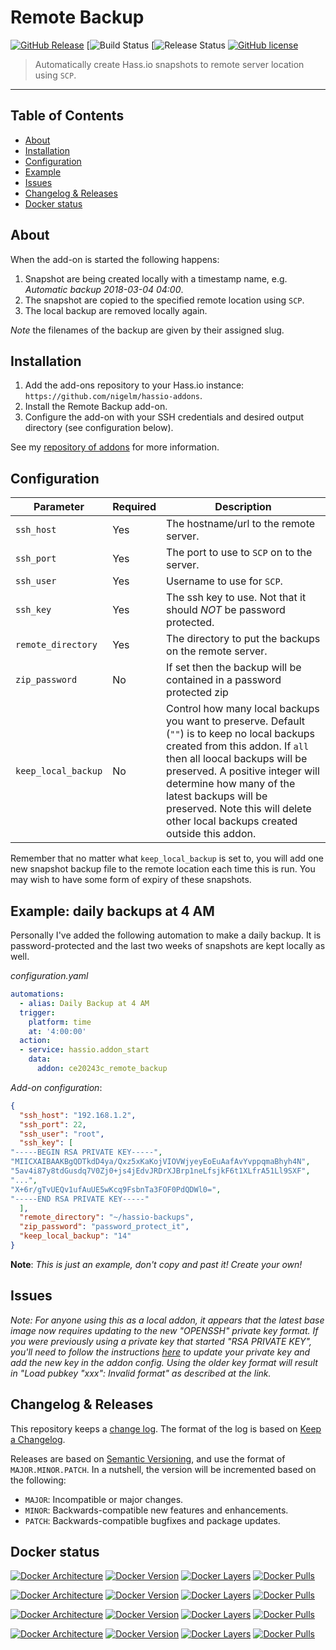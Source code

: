 # Remote Backup

[![GitHub Release][releases-shield]][releases]
[![Build Status](https://github.com/nigelm/hassio-remote-backup/actions/workflows/homeassistant-test.yml/badge.svg)
[![Release Status](https://github.com/nigelm/hassio-remote-backup/actions/workflows/homeassistant-publish.yml/badge.svg)
[![GitHub license][license-shield]](LICENSE.md)

> Automatically create Hass.io snapshots to remote server location using `SCP`.

----

## Table of Contents

* [About](#about)
* [Installation](#installation)
* [Configuration](#configuration)
* [Example](#example)
* [Issues](#issues)
* [Changelog & Releases](#changelog)
* [Docker status](#docker)

## <a name='about'></a>About

When the add-on is started the following happens:

1. Snapshot are being created locally with a timestamp name, e.g.
*Automatic backup 2018-03-04 04:00*.
1. The snapshot are copied to the specified remote location using `SCP`.
1. The local backup are removed locally again.

_Note_ the filenames of the backup are given by their assigned slug.

## <a name='installation'></a>Installation

1. Add the add-ons repository to your Hass.io instance: `https://github.com/nigelm/hassio-addons`.
1. Install the Remote Backup add-on.
1. Configure the add-on with your SSH credentials and desired output directory
(see configuration below).

See my [repository of addons][hassio-addons] for more information.

## <a name='configuration'></a>Configuration

|Parameter|Required|Description|
|---------|--------|-----------|
|`ssh_host`|Yes|The hostname/url to the remote server.|
|`ssh_port`|Yes|The port to use to `SCP` on to the server.|
|`ssh_user`|Yes|Username to use for `SCP`.|
|`ssh_key`|Yes|The ssh key to use. Not that it should *NOT* be password protected.|
|`remote_directory`|Yes|The directory to put the backups on the remote server.|
|`zip_password`|No|If set then the backup will be contained in a password protected zip|
|`keep_local_backup`|No|Control how many local backups you want to preserve. Default (`""`) is to keep no local backups created from this addon. If `all` then all loocal backups will be preserved. A positive integer will determine how many of the latest backups will be preserved. Note this will delete other local backups created outside this addon.

Remember that no matter what `keep_local_backup` is set to, you will add one
new snapshot backup file to the remote location each time this is run.  You
may wish to have some form of expiry of these snapshots.

## <a name='example'></a>Example: daily backups at 4 AM

Personally I've added the following automation to make a daily backup. It is password-protected and the last two weeks of snapshots are kept locally as well.

_configuration.yaml_
```yaml
automations:
  - alias: Daily Backup at 4 AM
  trigger:
    platform: time
    at: '4:00:00'
  action:
  - service: hassio.addon_start
    data:
      addon: ce20243c_remote_backup
```

_Add-on configuration_:
```json
{
  "ssh_host": "192.168.1.2",
  "ssh_port": 22,
  "ssh_user": "root",
  "ssh_key": [
"-----BEGIN RSA PRIVATE KEY-----",
"MIICXAIBAAKBgQDTkdD4ya/Qxz5xKaKojVIOVWjyeyEoEuAafAvYvppqmaBhyh4N",
"5av4i87y8tdGusdq7V0Zj0+js4jEdvJRDrXJBrp1neLfsjkF6t1XLfrA51Ll9SXF",
"...",
"X+6r/gTvUEQv1ufAuUE5wKcq9FsbnTa3FOF0PdQDWl0=",
"-----END RSA PRIVATE KEY-----"
  ],
  "remote_directory": "~/hassio-backups",
  "zip_password": "password_protect_it",
  "keep_local_backup": "14"
}
```

**Note**: _This is just an example, don't copy and past it! Create your own!_

## <a name='issues'></a>Issues

*Note: For anyone using this as a local addon, it appears that the latest base
image now requires updating to the new "OPENSSH" private key format.  If you
were previously using a private key that started "RSA PRIVATE KEY", you'll
need to follow the instructions
[here](https://serverfault.com/questions/854208/ssh-suddenly-returning-invalid-format/960647)
to update your private key and add the new key in the addon config.  Using
the older key format will result in "Load pubkey "xxx": Invalid format" as
described at the link.*

## <a name='changelog'></a>Changelog & Releases

This repository keeps a [change log](CHANGELOG.md). The format of the log
is based on [Keep a Changelog][keepchangelog].

Releases are based on [Semantic Versioning][semver], and use the format
of ``MAJOR.MINOR.PATCH``. In a nutshell, the version will be incremented
based on the following:

- ``MAJOR``: Incompatible or major changes.
- ``MINOR``: Backwards-compatible new features and enhancements.
- ``PATCH``: Backwards-compatible bugfixes and package updates.


## <a name='docker'></a>Docker status

[![Docker Architecture][armhf-arch-shield]][armhf-dockerhub]
[![Docker Version][armhf-version-shield]][armhf-microbadger]
[![Docker Layers][armhf-layers-shield]][armhf-microbadger]
[![Docker Pulls][armhf-pulls-shield]][armhf-dockerhub]

[![Docker Architecture][aarch64-arch-shield]][aarch64-dockerhub]
[![Docker Version][aarch64-version-shield]][aarch64-microbadger]
[![Docker Layers][aarch64-layers-shield]][aarch64-microbadger]
[![Docker Pulls][aarch64-pulls-shield]][aarch64-dockerhub]

[![Docker Architecture][amd64-arch-shield]][amd64-dockerhub]
[![Docker Version][amd64-version-shield]][amd64-microbadger]
[![Docker Layers][amd64-layers-shield]][amd64-microbadger]
[![Docker Pulls][amd64-pulls-shield]][amd64-dockerhub]

[![Docker Architecture][i386-arch-shield]][i386-dockerhub]
[![Docker Version][i386-version-shield]][i386-microbadger]
[![Docker Layers][i386-layers-shield]][i386-microbadger]
[![Docker Pulls][i386-pulls-shield]][i386-dockerhub]


[aarch64-arch-shield]: https://img.shields.io/badge/architecture-aarch64-blue.svg
[aarch64-dockerhub]: https://hub.docker.com/r/nigelm/remote-backup-aarch64
[aarch64-layers-shield]: https://images.microbadger.com/badges/image/nigelm/remote-backup-aarch64.svg
[aarch64-microbadger]: https://microbadger.com/images/nigelm/remote-backup-aarch64
[aarch64-pulls-shield]: https://img.shields.io/docker/pulls/nigelm/remote-backup-aarch64.svg
[aarch64-version-shield]: https://images.microbadger.com/badges/version/nigelm/remote-backup-aarch64.svg
[amd64-arch-shield]: https://img.shields.io/badge/architecture-amd64-blue.svg
[amd64-dockerhub]: https://hub.docker.com/r/nigelm/remote-backup-amd64
[amd64-layers-shield]: https://images.microbadger.com/badges/image/nigelm/remote-backup-amd64.svg
[amd64-microbadger]: https://microbadger.com/images/nigelm/remote-backup-amd64
[amd64-pulls-shield]: https://img.shields.io/docker/pulls/nigelm/remote-backup-amd64.svg
[amd64-version-shield]: https://images.microbadger.com/badges/version/nigelm/remote-backup-amd64.svg
[armhf-arch-shield]: https://img.shields.io/badge/architecture-armhf-blue.svg
[armhf-dockerhub]: https://hub.docker.com/r/nigelm/remote-backup-armhf
[armhf-layers-shield]: https://images.microbadger.com/badges/image/nigelm/remote-backup-armhf.svg
[armhf-microbadger]: https://microbadger.com/images/nigelm/remote-backup-armhf
[armhf-pulls-shield]: https://img.shields.io/docker/pulls/nigelm/remote-backup-armhf.svg
[armhf-version-shield]: https://images.microbadger.com/badges/version/nigelm/remote-backup-armhf.svg
[i386-arch-shield]: https://img.shields.io/badge/architecture-i386-blue.svg
[i386-dockerhub]: https://hub.docker.com/r/nigelm/remote-backup-i386
[i386-layers-shield]: https://images.microbadger.com/badges/image/nigelm/remote-backup-i386.svg
[i386-microbadger]: https://microbadger.com/images/nigelm/remote-backup-i386
[i386-pulls-shield]: https://img.shields.io/docker/pulls/nigelm/remote-backup-i386.svg
[i386-version-shield]: https://images.microbadger.com/badges/version/nigelm/remote-backup-i386.svg

[license-shield]: https://img.shields.io/github/license/nigelm/hassio-remote-backup.svg
[releases]: https://github.com/nigelm/hassio-remote-backup/releases
[releases-shield]: https://img.shields.io/github/release/nigelm/hassio-remote-backup.svg
[travis-build]: https://travis-ci.org/nigelm/hassio-remote-backup
[travis-build-shield]: https://travis-ci.org/nigelm/hassio-remote-backup.svg?branch=master

[keepchangelog]: http://keepachangelog.com/en/1.0.0/
[semver]: http://semver.org/spec/v2.0.0.html

[hassio-addons]: https://github.com/nigelm/hassio-addons
